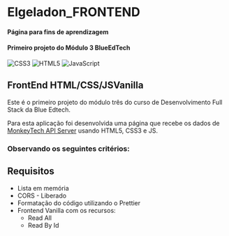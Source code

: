 # Elgeladon_FRONTEND
 
#### Página para fins de aprendizagem

#### Primeiro projeto do Módulo 3 BlueEdTech

![CSS3](https://img.shields.io/badge/css3-%231572B6.svg?logo=css3&logoColor=white&style=plastic)
![HTML5](https://img.shields.io/badge/html5-%23E34F26.svg?logo=html5&logoColor=white&style=plastic)
![JavaScript](https://img.shields.io/badge/javascript-%23323330.svg?logo=javascript&logoColor=%23F7DF1E&style=plastic)


## FrontEnd HTML/CSS/JSVanilla

Este é o primeiro projeto do módulo três do curso de Desenvolvimento Full Stack da Blue Edtech.

Para esta aplicação foi desenvolvida uma página que recebe os dados de [MonkeyTech API Server](https://monkeytech.herokuapp.com/) usando HTML5, CSS3 e JS.

### Observando os seguintes critérios:

## Requisitos

- Lista em memória
- CORS - Liberado
- Formatação do código utilizando o Prettier
- Frontend Vanilla com os recursos:
	- Read All
	- Read By Id
